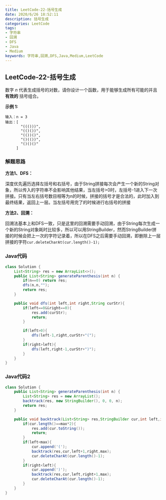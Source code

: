 ```yaml
---
title: LeetCode-22-括号生成
date: 2020/6/26 18:52:11
description: 括号生成
categories: LeetCode
tags: 
- 字符串
- 回溯
- DFS
- Java
- Medium
keywords: 字符串,回溯,DFS,Java,Medium,LeetCode
---
```


## LeetCode-22-括号生成

数字 *n* 代表生成括号的对数，请你设计一个函数，用于能够生成所有可能的并且 **有效的** 括号组合。

<!--more-->

**示例 1:**

```
输入：n = 3
输出：[
       "((()))",
       "(()())",
       "(())()",
       "()(())",
       "()()()"
     ]
```

### 解题思路

**方法1、DFS：**

深度优先遍历选择左括号和右括号，由于String拼接每次会产生一个新的String对象，所以传入的字符串不会影响其他结果，当左括号>0时，左括号-1进入下一次拼接。只有当左右括号数目相等为n的时候，拼接的括号才是合法的，此时加入到最终结果，返回上一层。当左括号用完了的时候进行右括号的拼接

**方法2、回溯：**

回溯法基本上和DFS一致，只是这里的回溯需要手动回溯，由于String每次生成一个新的String对象耗时比较多，所以可以用StringBuilder，然而StringBuilder拼接的时候会把上一次的字符记录着，所以在DFS之后需要手动回溯，即删除上一层拼接的字符`cur.deleteCharAt(cur.length()-1);`

### Java代码

```java
class Solution {
    List<String> res = new ArrayList<>();
    public List<String> generateParenthesis(int n) {
        if(n==0) return res;
        dfs(n,n,"");
        return res;
    }

    public void dfs(int left,int right,String curStr){
        if(left==0&&right==0){
            res.add(curStr);
            return;
        }

        if(left>0){
            dfs(left-1,right,curStr+"(");
        }
        if(right>left){
            dfs(left,right-1,curStr+")");
        }
    }
}
```

### Java代码2

```java
class Solution {
    public List<String> generateParenthesis(int n) {
        List<String> res = new ArrayList();
        backtrack(res, new StringBuilder(), 0, 0, n);
        return res;
    }

    public void backtrack(List<String> res,StringBuilder cur,int left,int right,int max){
        if(cur.length()==max*2){
            res.add(cur.toString());
            return;
        }
        if(left<max){
            cur.append('(');
            backtrack(res,cur,left+1,right,max);
            cur.deleteCharAt(cur.length()-1);
        }
        if(right<left){
            cur.append(')');
            backtrack(res,cur,left,right+1,max);
            cur.deleteCharAt(cur.length()-1);
        }
    }
}
```

